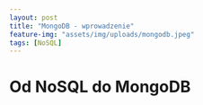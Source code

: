 ```yaml
---
layout: post
title: "MongoDB - wprowadzenie"
feature-img: "assets/img/uploads/mongodb.jpeg"
tags: [NoSQL]
---
```


# Od NoSQL do MongoDB


&nbsp;

